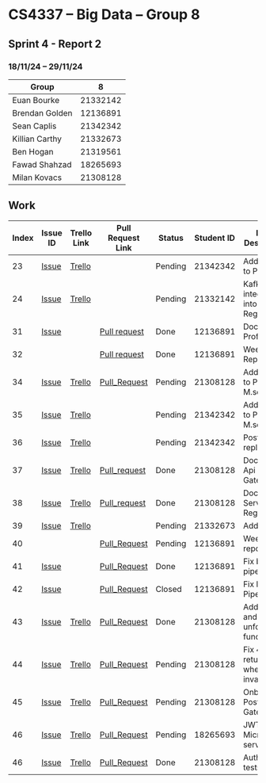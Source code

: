 # CS4337 – Big Data – Group 8

## Sprint 4 - Report 2

### 18/11/24 – 29/11/24

| Group          | 8        |
|----------------|----------|
| Euan Bourke    | 21332142 |
| Brendan Golden | 12136891 |
| Sean Caplis    | 21342342 |
| Killian Carthy | 21332673 |
| Ben Hogan      | 21319561 |
| Fawad Shahzad  | 18265693 |
| Milan Kovacs   | 21308128 |

## Work

| Index | Issue ID          | Trello Link         | Pull Request Link     | Status  | Student ID | Issue Description                       | 
|-------|-------------------|---------------------|-----------------------|---------|------------|-----------------------------------------|
| 23    | [Issue][issue_47] | [Trello][trello_21] |                       | Pending | 21342342   | Add docker to Posts MS                  |
| 24    | [Issue][issue_48] | [Trello][trello_41] |                       | Pending | 21332142   | Kafka integration into Service Registry |
| 31    | [Issue][issue_67] |                     | [Pull request][pr_82] | Done    | 12136891   | Dockerise Profile                       |
| 32    |                   |                     | [Pull request][pr_83] | Done    | 12136891   | Week 11 Report                          |
| 34    | [Issue][issue_63] | [Trello][trello_58] | [Pull_Request][pr_90] | Pending | 21308128   | Adding JWT to Profile M.service         |
| 35    | [Issue][issue_64] | [Trello][trello_59] |                       | Pending | 21342342   | Adding JWT to Posts M.service           |
| 36    | [Issue][issue_74] | [Trello][trello_60] |                       | Pending | 21342342   | Posts DB replication                    |
| 37    | [Issue][issue_80] | [Trello][trello_61] | [Pull_request][pr_77] | Done    | 21308128   | Dockerise Api Gateway                   |
| 38    | [Issue][issue_79] | [Trello][trello_62] | [Pull_request][pr_77] | Done    | 21308128   | Dockerise Service Registry              |
| 39    | [Issue][issue_84] | [Trello][trello_51] |                       | Pending | 21332673   | Add kafka                               |
| 40    |                   |                     | [Pull_Request][pr_95] | Pending | 12136891   | Week 12 report                          |
| 41    | [Issue][issue_88] |                     | [Pull_Request][pr_89] | Done    | 12136891   | Fix build pipeline                      |
| 42    | [Issue][issue_88] |                     | [Pull_Request][pr_93] | Closed  | 12136891   | Fix linter Pipeline                     |
| 43    | [Issue][issue_68] | [Trello][trello_65] | [Pull_Request][pr_90] | Done    | 21308128   | Add follow and unfollow functionality   |
| 44    | [Issue][issue_96] | [Trello][trello_64] | [Pull_Request][pr_94] | Pending | 21308128   | Fix 401 not returned when invalid JWT   |
| 45    | [Issue][issue_92] | [Trello][trello_63] | [Pull_Request][pr_91] | Pending | 21308128   | Onboard Posts to API Gateway            |
| 46    | [Issue][issue_64] | [Trello][trello_59] | [Pull_Request][pr_86] | Pending | 18265693   | JWT in post Micro service               |
| 46    | [Issue][issue_97] | [Trello][trello_66] | [Pull_Request][pr_87] | Done    | 21308128   | Auth Unit tests                         |

[issue_47]: https://github.com/Third-Floor-CSIS/cs4337-Big-Data-Group/issues/47
[issue_48]: https://github.com/Third-Floor-CSIS/cs4337-Big-Data-Group/issues/48
[issue_64]: https://github.com/Third-Floor-CSIS/cs4337-Big-Data-Group/issues/64
[issue_63]: https://github.com/Third-Floor-CSIS/cs4337-Big-Data-Group/issues/63
[issue_65]: https://github.com/Third-Floor-CSIS/cs4337-Big-Data-Group/issues/65
[issue_67]: https://github.com/Third-Floor-CSIS/cs4337-Big-Data-Group/issues/67
[issue_68]: https://github.com/Third-Floor-CSIS/cs4337-Big-Data-Group/issues/68
[issue_73]: https://github.com/Third-Floor-CSIS/cs4337-Big-Data-Group/issues/73
[issue_74]: https://github.com/Third-Floor-CSIS/cs4337-Big-Data-Group/issues/74
[issue_79]: https://github.com/Third-Floor-CSIS/cs4337-Big-Data-Group/issues/79
[issue_80]: https://github.com/Third-Floor-CSIS/cs4337-Big-Data-Group/issues/80
[issue_84]: https://github.com/Third-Floor-CSIS/cs4337-Big-Data-Group/issues/84
[issue_88]: https://github.com/Third-Floor-CSIS/cs4337-Big-Data-Group/issues/88
[issue_92]: https://github.com/Third-Floor-CSIS/cs4337-Big-Data-Group/issues/92
[issue_96]: https://github.com/Third-Floor-CSIS/cs4337-Big-Data-Group/issues/96
[issue_97]: https://github.com/Third-Floor-CSIS/cs4337-Big-Data-Group/issues/97

[trello_21]: https://trello.com/c/jMzngaip/21-add-docker-to-posts-microservice
[trello_41]: https://trello.com/c/Qpza67N3/41-kafka-integration-into-service-registry
[trello_45]: https://trello.com/c/ogG2nF6a/20-add-docker-to-authentication-microservice
[trello_46]: https://trello.com/c/dtWto4Y7/22-db-replication-for-auth
[trello_51]: https://trello.com/c/MDTU3HCb
[trello_58]: https://trello.com/c/wMch0YCg/58-add-jwt-to-profile
[trello_59]: https://trello.com/c/YzFt5mD0/57-add-jwt-to-posts
[trello_60]: https://trello.com/c/jh6KjtWv/48-db-replication-for-posts
[trello_61]: https://trello.com/c/TyKtlc0H/59-docker-gateway
[trello_62]: https://trello.com/c/BKatm38V/60-docker-service-registry
[trello_63]: https://trello.com/c/OsZEQHAY/61-onboard-posts-to-gateway
[trello_64]: https://trello.com/c/vvemtidO/62-fix401-not-returned
[trello_65]: https://trello.com/c/aEI3xvmH/52-add-followers-followees
[trello_66]: https://trello.com/c/AH6h2rFY/63-auth-unit-test

[pr_77]: https://github.com/Third-Floor-CSIS/cs4337-Big-Data-Group/pull/77
[pr_82]: https://github.com/Third-Floor-CSIS/cs4337-Big-Data-Group/pull/82
[pr_83]: https://github.com/Third-Floor-CSIS/cs4337-Big-Data-Group/pull/83
[pr_86]: https://github.com/Third-Floor-CSIS/cs4337-Big-Data-Group/pull/86
[pr_87]: https://github.com/Third-Floor-CSIS/cs4337-Big-Data-Group/pull/87
[pr_89]: https://github.com/Third-Floor-CSIS/cs4337-Big-Data-Group/pull/89
[pr_90]: https://github.com/Third-Floor-CSIS/cs4337-Big-Data-Group/pull/90
[pr_91]: https://github.com/Third-Floor-CSIS/cs4337-Big-Data-Group/pull/91
[pr_93]: https://github.com/Third-Floor-CSIS/cs4337-Big-Data-Group/pull/93
[pr_94]: https://github.com/Third-Floor-CSIS/cs4337-Big-Data-Group/pull/94
[pr_95]:https://github.com/Third-Floor-CSIS/cs4337-Big-Data-Group/pull/95

